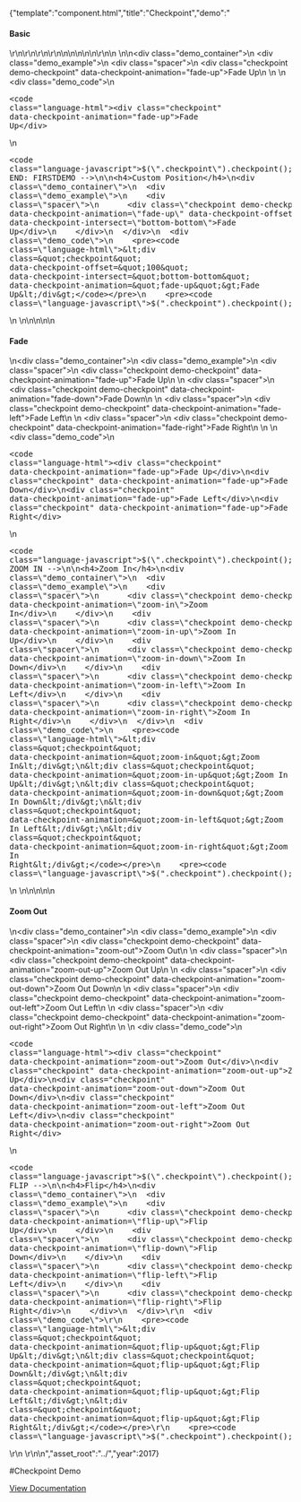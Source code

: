 {"template":"component.html","title":"Checkpoint","demo":"<h4>Basic</h4>\r\n\r\n<!-- START: FIRSTDEMO -->\r\n\r\n<style>\n  .check_container { background: #f9f9f9; overflow: hidden; }\n  .spacer { margin: 100px auto; border: 1px solid #eee; border-radius: 3px; height: 202px; width: 302px; }\n  .checkpoint { background: #00bcd4; border-radius: 3px; color: #fff; height: 200px; line-height: 200px; margin: 0 auto; text-align: center; width: 300px; }\n\n  @media screen and (min-width: 980px) {\n    .spacer { margin: 200px auto; }\n  }\n\n  @media screen and (min-width: 1220px) {\n    .spacer { margin: 300px auto; }\n  }\n\n  .marker {\n    position: fixed;\n    /*top: 50%;*/\n    right: 0;\n    left: 0;\n\n    width: 100%;\n    height: 1px;\n\n    background: red;\n    opacity: 0.2;\n  }\n</style>\n\n<!-- <div class=\"marker\" style=\"top: 100px;\"></div>\n<div class=\"marker\" style=\"top: 50%;\"></div>\n<div class=\"marker\" style=\"bottom: 100px;\"></div> -->\n\n<script>\nFormstone.Ready(function() {\n  // $(\".checkpoint\").on(\"activate.checkpoint\", function() {\n  //   console.log(\"activate\", this);\n  // }).on(\"deactivate.checkpoint\", function() {\n  //   console.log(\"deactivate\", this);\n  // });\n\n  $(\".demo-checkpoint\").checkpoint({\n    // offset: -50,\n    intersect: 'middle-top',\n    reverse: true\n  });\n\n  $(\"body\").find(\".js-demo_tabs\").on(\"update.tabs\", function() {\n    $(\".demo-checkpoint\").checkpoint(\"resize\");\n  });\n});\n</script>\n\r\n\n  <!-- <div class=\"spacer\">\n    <div class=\"checkpoint demo-checkpoint\" data-checkpoint-options='{\"offset\":-100,\"intersect\":\"top-top\"}' data-checkpoint-animation=\"fade-up\">Target</div>\n  </div>\n  <div class=\"spacer\">\n    <div class=\"checkpoint demo-checkpoint\" data-checkpoint-options='{\"offset\":0,\"intersect\":\"middle-middle\"}' data-checkpoint-animation=\"fade-up\">Target</div>\n  </div>\n  <div class=\"spacer\">\n    <div class=\"checkpoint demo-checkpoint\" data-checkpoint-options='{\"offset\":100,\"intersect\":\"bottom-bottom\"}' data-checkpoint-animation=\"fade-up\">Target</div>\n  </div>\n  <div class=\"check_container\">\n    <div class=\"spacer\">\n      <div class=\"checkpoint demo-checkpoint\" data-checkpoint-options='{\"offset\":100,\"intersect\":\"bottom-bottom\"}' data-checkpoint-animation=\"fade-up\" data-checkpoint-container=\".check_container\">Target</div>\n    </div>\n  </div> -->\n\n<div class=\"demo_container\">\n  <div class=\"demo_example\">\n    <div class=\"spacer\">\n      <div class=\"checkpoint demo-checkpoint\" data-checkpoint-animation=\"fade-up\">Fade Up</div>\n    </div>\n  </div>\n  <div class=\"demo_code\">\n    <pre><code class=\"language-html\">&lt;div class=&quot;checkpoint&quot; data-checkpoint-animation=&quot;fade-up&quot;&gt;Fade Up&lt;/div&gt;</code></pre>\n    <pre><code class=\"language-javascript\">$(\".checkpoint\").checkpoint();</code></pre>\n  </div>\n</div>\n\n<!-- END: FIRSTDEMO -->\n\n<h4>Custom Position</h4>\n<div class=\"demo_container\">\n  <div class=\"demo_example\">\n    <div class=\"spacer\">\n      <div class=\"checkpoint demo-checkpoint\" data-checkpoint-animation=\"fade-up\" data-checkpoint-offset=\"100\" data-checkpoint-intersect=\"bottom-bottom\">Fade Up</div>\n    </div>\n  </div>\n  <div class=\"demo_code\">\n    <pre><code class=\"language-html\">&lt;div class=&quot;checkpoint&quot; data-checkpoint-offset=&quot;100&quot; data-checkpoint-intersect=&quot;bottom-bottom&quot; data-checkpoint-animation=&quot;fade-up&quot;&gt;Fade Up&lt;/div&gt;</code></pre>\n    <pre><code class=\"language-javascript\">$(\".checkpoint\").checkpoint();</code></pre>\n  </div>\n</div>\n\n<!-- FADE -->\n\n<h4>Fade</h4>\n<div class=\"demo_container\">\n  <div class=\"demo_example\">\n    <div class=\"spacer\">\n      <div class=\"checkpoint demo-checkpoint\" data-checkpoint-animation=\"fade-up\">Fade Up</div>\n    </div>\n    <div class=\"spacer\">\n      <div class=\"checkpoint demo-checkpoint\" data-checkpoint-animation=\"fade-down\">Fade Down</div>\n    </div>\n    <div class=\"spacer\">\n      <div class=\"checkpoint demo-checkpoint\" data-checkpoint-animation=\"fade-left\">Fade Left</div>\n    </div>\n    <div class=\"spacer\">\n      <div class=\"checkpoint demo-checkpoint\" data-checkpoint-animation=\"fade-right\">Fade Right</div>\n    </div>\n  </div>\n  <div class=\"demo_code\">\n    <pre><code class=\"language-html\">&lt;div class=&quot;checkpoint&quot; data-checkpoint-animation=&quot;fade-up&quot;&gt;Fade Up&lt;/div&gt;\n&lt;div class=&quot;checkpoint&quot; data-checkpoint-animation=&quot;fade-up&quot;&gt;Fade Down&lt;/div&gt;\n&lt;div class=&quot;checkpoint&quot; data-checkpoint-animation=&quot;fade-up&quot;&gt;Fade Left&lt;/div&gt;\n&lt;div class=&quot;checkpoint&quot; data-checkpoint-animation=&quot;fade-up&quot;&gt;Fade Right&lt;/div&gt;</code></pre>\n    <pre><code class=\"language-javascript\">$(\".checkpoint\").checkpoint();</code></pre>\n  </div>\n</div>\n\n<!-- ZOOM IN -->\n\n<h4>Zoom In</h4>\n<div class=\"demo_container\">\n  <div class=\"demo_example\">\n    <div class=\"spacer\">\n      <div class=\"checkpoint demo-checkpoint\" data-checkpoint-animation=\"zoom-in\">Zoom In</div>\n    </div>\n    <div class=\"spacer\">\n      <div class=\"checkpoint demo-checkpoint\" data-checkpoint-animation=\"zoom-in-up\">Zoom In Up</div>\n    </div>\n    <div class=\"spacer\">\n      <div class=\"checkpoint demo-checkpoint\" data-checkpoint-animation=\"zoom-in-down\">Zoom In Down</div>\n    </div>\n    <div class=\"spacer\">\n      <div class=\"checkpoint demo-checkpoint\" data-checkpoint-animation=\"zoom-in-left\">Zoom In Left</div>\n    </div>\n    <div class=\"spacer\">\n      <div class=\"checkpoint demo-checkpoint\" data-checkpoint-animation=\"zoom-in-right\">Zoom In Right</div>\n    </div>\n  </div>\n  <div class=\"demo_code\">\n    <pre><code class=\"language-html\">&lt;div class=&quot;checkpoint&quot; data-checkpoint-animation=&quot;zoom-in&quot;&gt;Zoom In&lt;/div&gt;\n&lt;div class=&quot;checkpoint&quot; data-checkpoint-animation=&quot;zoom-in-up&quot;&gt;Zoom In Up&lt;/div&gt;\n&lt;div class=&quot;checkpoint&quot; data-checkpoint-animation=&quot;zoom-in-down&quot;&gt;Zoom In Down&lt;/div&gt;\n&lt;div class=&quot;checkpoint&quot; data-checkpoint-animation=&quot;zoom-in-left&quot;&gt;Zoom In Left&lt;/div&gt;\n&lt;div class=&quot;checkpoint&quot; data-checkpoint-animation=&quot;zoom-in-right&quot;&gt;Zoom In Right&lt;/div&gt;</code></pre>\n    <pre><code class=\"language-javascript\">$(\".checkpoint\").checkpoint();</code></pre>\n  </div>\n</div>\n\n<!-- ZOOM OUT -->\n\n<h4>Zoom Out</h4>\n<div class=\"demo_container\">\n  <div class=\"demo_example\">\n    <div class=\"spacer\">\n      <div class=\"checkpoint demo-checkpoint\" data-checkpoint-animation=\"zoom-out\">Zoom Out</div>\n    </div>\n    <div class=\"spacer\">\n      <div class=\"checkpoint demo-checkpoint\" data-checkpoint-animation=\"zoom-out-up\">Zoom Out Up</div>\n    </div>\n    <div class=\"spacer\">\n      <div class=\"checkpoint demo-checkpoint\" data-checkpoint-animation=\"zoom-out-down\">Zoom Out Down</div>\n    </div>\n    <div class=\"spacer\">\n      <div class=\"checkpoint demo-checkpoint\" data-checkpoint-animation=\"zoom-out-left\">Zoom Out Left</div>\n    </div>\n    <div class=\"spacer\">\n      <div class=\"checkpoint demo-checkpoint\" data-checkpoint-animation=\"zoom-out-right\">Zoom Out Right</div>\n    </div>\n  </div>\n  <div class=\"demo_code\">\n    <pre><code class=\"language-html\">&lt;div class=&quot;checkpoint&quot; data-checkpoint-animation=&quot;zoom-out&quot;&gt;Zoom Out&lt;/div&gt;\n&lt;div class=&quot;checkpoint&quot; data-checkpoint-animation=&quot;zoom-out-up&quot;&gt;Zoom Out Up&lt;/div&gt;\n&lt;div class=&quot;checkpoint&quot; data-checkpoint-animation=&quot;zoom-out-down&quot;&gt;Zoom Out Down&lt;/div&gt;\n&lt;div class=&quot;checkpoint&quot; data-checkpoint-animation=&quot;zoom-out-left&quot;&gt;Zoom Out Left&lt;/div&gt;\n&lt;div class=&quot;checkpoint&quot; data-checkpoint-animation=&quot;zoom-out-right&quot;&gt;Zoom Out Right&lt;/div&gt;</code></pre>\n    <pre><code class=\"language-javascript\">$(\".checkpoint\").checkpoint();</code></pre>\n  </div>\n</div>\n\n<!-- FLIP -->\n\n<h4>Flip</h4>\n<div class=\"demo_container\">\n  <div class=\"demo_example\">\n    <div class=\"spacer\">\n      <div class=\"checkpoint demo-checkpoint\" data-checkpoint-animation=\"flip-up\">Flip Up</div>\n    </div>\n    <div class=\"spacer\">\n      <div class=\"checkpoint demo-checkpoint\" data-checkpoint-animation=\"flip-down\">Flip Down</div>\n    </div>\n    <div class=\"spacer\">\n      <div class=\"checkpoint demo-checkpoint\" data-checkpoint-animation=\"flip-left\">Flip Left</div>\n    </div>\n    <div class=\"spacer\">\n      <div class=\"checkpoint demo-checkpoint\" data-checkpoint-animation=\"flip-right\">Flip Right</div>\n    </div>\n  </div>\r\n  <div class=\"demo_code\">\r\n    <pre><code class=\"language-html\">&lt;div class=&quot;checkpoint&quot; data-checkpoint-animation=&quot;flip-up&quot;&gt;Flip Up&lt;/div&gt;\n&lt;div class=&quot;checkpoint&quot; data-checkpoint-animation=&quot;flip-up&quot;&gt;Flip Down&lt;/div&gt;\n&lt;div class=&quot;checkpoint&quot; data-checkpoint-animation=&quot;flip-up&quot;&gt;Flip Left&lt;/div&gt;\n&lt;div class=&quot;checkpoint&quot; data-checkpoint-animation=&quot;flip-up&quot;&gt;Flip Right&lt;/div&gt;</code></pre>\r\n    <pre><code class=\"language-javascript\">$(\".checkpoint\").checkpoint();</code></pre>\r\n  </div>\r\n</div>\n","asset_root":"../","year":2017}

 #Checkpoint Demo
<p class="back_link"><a href="https://formstone.it/components/checkpoint">View Documentation</a></p>